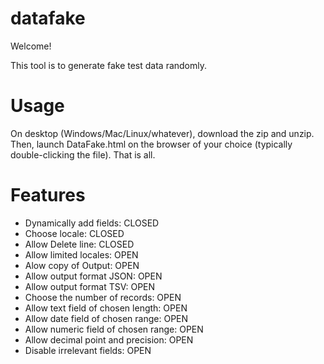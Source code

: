 # datafake

Welcome!

This tool is to generate fake test data randomly.


# Usage

On desktop (Windows/Mac/Linux/whatever), download the zip and unzip.  Then, launch DataFake.html on the browser of your choice (typically double-clicking the file).  That is all.

# Features
- Dynamically add fields: CLOSED
- Choose locale: CLOSED
- Allow Delete line: CLOSED
- Allow limited locales: OPEN
- Alow copy of Output: OPEN
- Allow output format JSON: OPEN
- Allow output format TSV: OPEN
- Choose the number of records: OPEN
- Allow text field of chosen length: OPEN
- Allow date field of chosen range: OPEN
- Allow numeric field of chosen range: OPEN
- Allow decimal point and precision: OPEN
- Disable irrelevant fields: OPEN